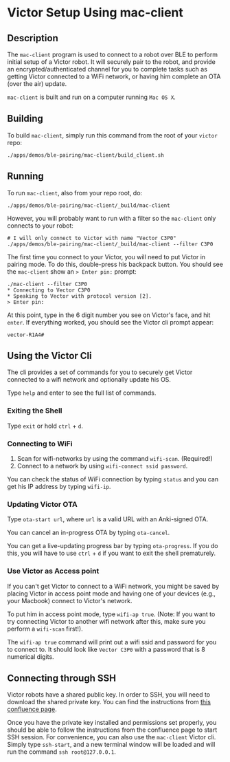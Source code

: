 # Victor Setup Using mac-client

## Description

The `mac-client` program is used to connect to a robot over BLE to perform initial setup of a 
Victor robot. It will securely pair to the robot, and provide an encrypted/authenticated 
channel for you to complete tasks such as getting Victor connected to a WiFi network, or 
having him complete an OTA (over the air) update.

`mac-client` is built and run on a computer running `Mac OS X`.

## Building 

To build `mac-client`, simply run this command from the root of your `victor` repo:
```
./apps/demos/ble-pairing/mac-client/build_client.sh
```

## Running

To run `mac-client`, also from your repo root, do:
```
./apps/demos/ble-pairing/mac-client/_build/mac-client
```

However, you will probably want to run with a filter so the `mac-client` only connects to
your robot:

```
# I will only connect to Victor with name "Vector C3P0"
./apps/demos/ble-pairing/mac-client/_build/mac-client --filter C3P0
```

The first time you connect to your Victor, you will need to put Victor in pairing mode.
To do this, double-press his backpack button. You should see the `mac-client` show an 
`> Enter pin:` prompt:

```
./mac-client --filter C3P0
* Connecting to Vector C3P0
* Speaking to Vector with protocol version [2].
> Enter pin:
```

At this point, type in the 6 digit number you see on Victor's face, and hit `enter`. If 
everything worked, you should see the Victor cli prompt appear:

```
vector-R1A4#
```

## Using the Victor Cli

The cli provides a set of commands for you to securely get Victor connected to a wifi network
and optionally update his OS.

Type `help` and enter to see the full list of commands.

### Exiting the Shell

Type `exit` or hold `ctrl` + `d`.

### Connecting to WiFi

1. Scan for wifi-networks by using the command `wifi-scan`. (Required!)
2. Connect to a network by using `wifi-connect ssid password`.

You can check the status of WiFi connection by typing `status` and you can get his IP address
by typing `wifi-ip`.

### Updating Victor OTA

Type `ota-start url`, where `url` is a valid URL with an Anki-signed OTA.

You can cancel an in-progress OTA by typing `ota-cancel`.

You can get a live-updating progress bar by typing `ota-progress`. If you do this, you will
have to use `ctrl` + `d` if you want to exit the shell prematurely.

### Use Victor as Access point 

If you can't get Victor to connect to a WiFi network, you might be saved by placing Victor in 
access point mode and having one of your devices (e.g., your Macbook) connect to Victor's 
network. 

To put him in access point mode, type `wifi-ap true`. (Note: If you want to try connecting 
Victor to another wifi network after this, make sure you perform a `wifi-scan` first!).

The `wifi-ap true` command will print out a wifi ssid and password for you to connect to. It 
should look like `Vector C3P0` with a password that is 8 numerical digits.

## Connecting through SSH

Victor robots have a shared public key. In order to SSH, you will need to download the shared 
private key. You can find the instructions from [this confluence page](https://ankiinc.atlassian.net/wiki/spaces/ATT/pages/368476326/Victor+DVT3+ssh+connection).

Once you have the private key installed and permissions set properly, you should be able to
follow the instructions from the confluence page to start SSH session. For convenience, you
can also use the `mac-client` Victor cli. Simply type `ssh-start`, and a new terminal window
will be loaded and will run the command `ssh root@127.0.0.1`.